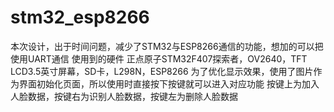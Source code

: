 # stm32_esp8266
本次设计，出于时间问题，减少了STM32与ESP8266通信的功能，想加的可以把使用UART通信
使用到的硬件
正点原子STM32F407探索者，OV2640，TFT LCD3.5英寸屏幕，SD卡，L298N，ESP8266
为了优化显示效果，使用了图片作为界面初始化页面，所以使用时直接按下按键就可以进入对应功能
按键上为加入人脸数据，按键右为识别人脸数据，按键左为删除人脸数据

